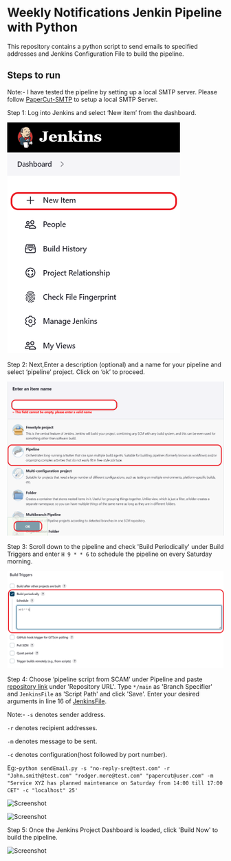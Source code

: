 # Weekly Notifications Jenkin Pipeline with Python

This repository contains a python script to send emails to specified addresses and Jenkins Configuration File to build the pipeline.




## Steps to run

Note:- I have tested the pipeline by setting up a local SMTP server. Please follow [PaperCut-SMTP](https://github.com/ChangemakerStudios/Papercut-SMTP) to setup a local SMTP Server.

Step 1: Log into Jenkins and select ‘New item’ from the dashboard.

![Screenshot](screenshots/step1.png)

Step 2: Next,Enter a description (optional) and a name for your pipeline and select ‘pipeline’ project. Click on ‘ok’ to proceed.

![Screenshot](screenshots/step2.png)

Step 3: Scroll down to the pipeline and check 'Build Periodically' under Build Triggers and enter ```H 9 * * 6``` to schedule the pipeline on every Saturday morning.

![Screenshot](screenshots/step3.png)

Step 4: Choose ‘pipeline script from SCAM’ under Pipeline and paste [repository link](https://github.com/mohammedshariqnawaz/EmailNotificationSender.git) under 'Repository URL'. Type ```*/main``` as 'Branch Specifier' and ```JenkinsFile``` as 'Script Path'
 and click 'Save'. Enter your desired arguments in line 16 of [JenkinsFile](https://github.com/mohammedshariqnawaz/EmailNotificationSender/blob/main/JenkinsFile).

Note:- ```-s``` denotes sender address.

```-r``` denotes recipient addresses.

```-m``` denotes message to be sent.

```-c``` denotes configuration(host followed by port number).

Eg:-```python sendEmail.py -s "no-reply-sre@test.com" -r  "John.smith@test.com" "rodger.more@test.com" "papercut@user.com" -m "Service XYZ has planned maintenance on Saturday from 14:00 till 17:00 CET" -c "localhost" 25'```

![Screenshot](screenshots/step4.png)

![Screenshot](screenshots/step4a.png)

Step 5: Once the Jenkins Project Dashboard is loaded, click 'Build Now' to build the pipeline.

![Screenshot](screenshots/step5.png)
